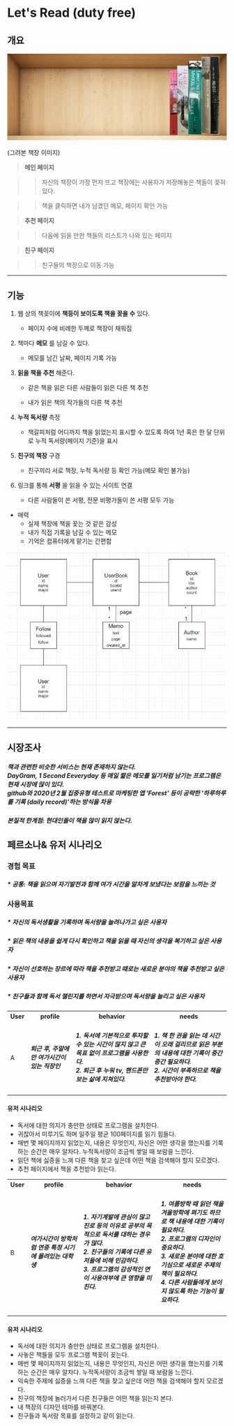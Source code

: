 
# Let's Read (duty free)

  

## 개요

  

![bookshelf](./image/bookshelf.png)

(그려본 책장 이미지)
  

>__메인 페이지__

  

>  >자신의 책장이 가장 먼저 뜨고 책장에는 사용자가 저장해놓은 책들이 꽂혀있다.

  

>  >책을 클릭하면 내가 남겼던 메모, 페이지 확인 가능

  

>__추천 페이지__

  

>  >다음에 읽을 만한 책들의 리스트가 나와 있는 페이지

  

>__친구 페이지__

  

>  >친구들의 책장으로 이동 가능

  

* * *

  

## 기능

  

1. 웹 상의 책꽂이에 __책등이 보이도록 책을 꽂을 수__ 있다.

  

	* 페이지 수에 비례한 두께로 책장이 채워짐

  

2. 책마다 __메모__ 를 남길 수 있다.

  

	* 메모를 남긴 날짜, 페이지 기록 가능

  

3.  __읽을 책을 추천__ 해준다.

  

	* 같은 책을 읽은 다른 사람들이 읽은 다른 책 추천

  

	* 내가 읽은 책의 작가들의 다른 책 추천

  

4.  __누적 독서량__ 측정

  

	* 책갈피처럼 어디까지 책을 읽었는지 표시할 수 있도록 하여 1년 혹은 한 달 단위로 누적 독서량(페이지 기준)을 표시

  

5.  __친구의 책장__ 구경

  

	* 친구끼리 서로 책장, 누적 독서량 등 확인 가능(메모 확인 불가능)

  

6. 링크를 통해 __서평__ 을 읽을 수 있는 사이트 연결

  

	* 다른 사람들이 쓴 서평, 전문 비평가들이 쓴 서평 모두 가능
	
* 매력
	* 실제 책장에 책을 꽂는 것 같은 감성
	* 내가 직접 기록을 남길 수 있는 메모
	* 기억은 컴퓨터에게 맡기는 간편함  

![model](./image/model.png)
* * *
## 시장조사

##### 책과 관련한 비슷한 서비스는 현재 존재하지 않는다. <br/>   DayGram, 1 Second Eeveryday 등 매일 짧은 메모를 일기처럼 남기는 프로그램은 현재 시장에 많이 있다.  <br/> github와 2020년 2월 집중유형 테스트로 마케팅한 앱 'Forest' 등이 공략한 '하루하루를 기록 (daily record)'하는 방식을 차용

##### 본질적 한계점: 현대인들이 책을 많이 읽지 않는다.

##  페르소나& 유저 시나리오

### 경험 목표

##### * 공통: 책을 읽으며 자기발전과 함께 여가 시간을 알차게 보냈다는 보람을 느끼는 것

### 사용목표

##### * 자신의 독서생활을 기록하며 독서량을 늘려나가고 싶은 사용자

##### * 읽은 책의 내용을 쉽게 다시 확인하고 책을 읽을 때 자신의 생각을 복기하고 싶은 사용자

##### * 자신이 선호하는 장르에 따라 책을 추천받고 때로는 새로운 분야의 책을 추천받고 싶은 사용자

##### * 친구들과 함께 독서 챌린지를 하면서 자극받으며 독서량을 늘리고 싶은 사용자

<table border="0">
	<tr>
		<th>User</th>
		<th>profile</th>
		<th>behavior</th>
		<th>needs</th>
	</tr>
	<tr>
		<td>A</td>
		<td><h5>퇴근 후, 주말에만 여가시간이 있는 직장인 </h5></td>
		<td><h5>1. 독서에 기본적으로 투자할 수 있는 시간이 많지 않고 큰 목표 없이 프로그램을 사용한다.<br/> 2. 퇴근 후 누워 tv, 핸드폰만 보는 삶에 지쳐있다. </h5></td>
		<td> <h5>1.  책 한 권을 읽는 데 시간이 오래 걸리므로 읽은 부분의 내용에 대한 기록이  중간중간 필요하다. <br/>2. 시간이 부족하므로 책을 추천받아야 한다.</h5></td>
</table>

#### 유저 시나리오

*  독서에 대한 의지가 충만한 상태로 프로그램을 설치한다.
* 귀찮아서 미루기도 하며 일주일 평균 100페이지를 읽기 힘들다.
* 매번 몇 페이지까지 읽었는지, 내용은 무엇인지, 자신은 어떤 생각을 했는지를 기록하는 순간은 매우 알차다. 누적독서량이 조금씩 쌓일 때 보람을 느낀다.
* 읽던 책에 싫증을 느껴 다른 책을 찾고 싶은데 어떤 책을 검색해야 할지 모르겠다.
* 추천 페이지에서 책을 추천받아 읽는다.

<table border="0">
	<tr>
		<th>User</th>
		<th>profile</th>
		<th>behavior</th>
		<th>needs</th>
	</tr>
	<tr>
		<td>B</td>
		<td><h5> 여가시간이 방학처럼 연중 특정 시기에 몰려있는 대학생 </h5></td>
		<td><h5>1. 자기계발에 관심이 많고 진로 등의 이유로 공부의 목적으로 독서를 대하는 경우가 많다. <br/> 2. 친구들의 기록에 다른 유저들에 비해 민감하다. <br/> 3. 프로그램의 감성적인 면이 사용여부에 큰 영향을 미친다. </h5></td>
		<td> <h5>1.  여름방학 때 읽던 책을 겨울방학에 펴기도 하므로 책 내용에 대한 기록이 필요하다. <br/>2. 프로그램의 디자인이 중요하다. <br/> 3. 새로운 분야에 대한 호기심으로 새로운 주제의 책이 필요하다.<br/> 4. 다른 사람들에게 보이지 않도록 하는 기능이 필요하다.</h5></td>
</table>

#### 유저 시나리오

* 독서에 대한 의지가 충만한 상태로 프로그램을 설치한다.
* 사놓은 책들을 모두 프로그램 책꽂이 꽂는다.
* 매번 몇 페이지까지 읽었는지, 내용은 무엇인지, 자신은 어떤 생각을 했는지를 기록하는 순간은 매우 알차다. 누적독서량이 조금씩 쌓일 때 보람을 느낀다.
* 익숙한 주제에 싫증을 느껴 다른 책을 찾고 싶은데 어떤 책을 검색해야 할지 모르겠다.
* 친구의 책장에 놀러가서 다른 친구들은 어떤 책을 읽는지 본다.
* 내 책장의 디자인 테마를 바꿔본다.
* 친구들과 독서량 목표를 설정하고 같이 읽는다.


